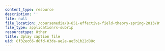```yaml
---
content_type: resource
description: ''
file: null
file_location: /coursemedia/8-851-effective-field-theory-spring-2013/8f32ec66d8fd03daae2eae5b1b22d88c_kEd-WsV7ESA.srt
file_type: application/x-subrip
resourcetype: Other
title: 3play caption file
uid: 8f32ec66-d8fd-03da-ae2e-ae5b1b22d88c
---
```

